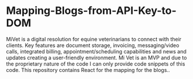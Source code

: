 # Mapping-Blogs-from-API-Key-to-DOM
MiVet is a digital resolution for equine veterinarians to connect with their clients. Key features are document storage, invoicing, messaging/video calls, integrated billing, appointment/scheduling capabilities and news and updates creating a user-friendly environment. Mi Vet is an MVP and due to the proprietary nature of the code I can only provide code snippets of this code. This repository contains React for the mapping for the blogs..

